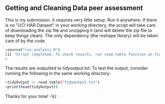 Getting and Cleaning Data peer assessment
------------------------------------------

This is my submission. It requires very little setup. Run it anywhere; if there is no "UCI HAR Dataset" in your working directory, the script will take care of downloading the zip file and unzipping it (and will delete the zip file to keep things clean). The only dependency (the reshape library) will be taken care of by the code.

```bash
>source("run_analysis.R")
[1] "Script completed. To check results, run read.table function on tidyoutput.txt"
>
```

The results are outputted to tidyoutput.txt. To test the output, consider running the following in the same working directory:

```bash
>tidyOutput <- read.table("tidyoutput.txt")
>print(head(tidyOutput))
```

Thanks for your time!
-VJ
